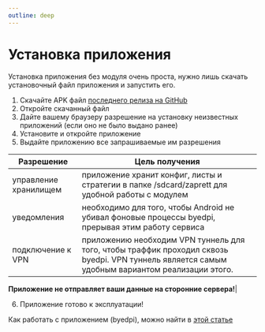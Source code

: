 ```yaml
---
outline: deep
---
```


# Установка приложения
Установка приложения без модуля очень проста, нужно лишь скачать установочный файл приложения и запустить его.
1. Скачайте APK файл [последнего релиза на GitHub](https://github.com/CherretGit/zaprett-app/releases/latest)
2. Откройте скачанный файл
3. Дайте вашему браузеру разрешение на установку неизвестных приложений (если оно не было выдано ранее)
4. Установите и откройте приложение
5. Выдайте приложению все запрашиваемые им разрешения

| Разрешение | Цель получения |
|------------|----------------|
|управление хранилищем|приложение хранит конфиг, листы и стратегии в папке /sdcard/zaprett для удобной работы с модулем|
|уведомления|необходимо для того, чтобы Android не убивал фоновые процессы byedpi, прерывая этим работу сервиса|
|подключение к VPN|приложению необходим VPN туннель для того, чтобы траффик проходил сквозь byedpi. VPN туннель является самым удобным вариантом реализации этого.

**Приложение не отправляет ваши данные на сторонние сервера!**|

6. Приложение готово к эксплуатации!


Как работать с приложением (byedpi), можно найти в [этой статье](../use/byedpi.md)